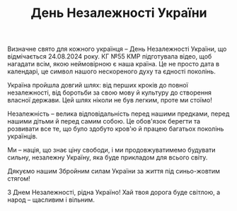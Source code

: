 ﻿---
title: День Незалежності України
---

Визначне свято для кожного українця – День Незалежності України, що відмічається 24.08.2024 року. КГ №55 КМР підготувала відео, щоб нагадати всім, якою неймовірною є наша країна. Це не просто дата в календарі, це символ нашого нескореного духу та єдності поколінь.

Україна пройшла довгий шлях: від перших кроків до повної незалежності, від боротьби за свою мову й культуру до створення власної держави. Цей шлях ніколи не був легким, проте ми стоїмо!

Незалежність – велика відповідальність перед нашими предками, перед нашими дітьми й перед самим собою. Це обов'язок берегти та розвивати все те, що було здобуто кров'ю й працею багатьох поколінь українців.

Ми – нація, що знає ціну свободи, і ми продовжуватимемо будувати сильну, незалежну Україну, яка буде прикладом для всього світу.

Дякуємо нашим Збройним силам України за життя під синьо-жовтим стягом!

З Днем Незалежності, рідна Україно! Хай твоя дорога буде світлою, а народ – щасливим і вільним.

<youtube id="MOq9PgxRmLk" />